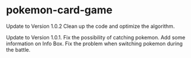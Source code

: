 # pokemon-card-game

Update to Version 1.0.2
Clean up the code and optimize the algorithm.

Update to Version 1.0.1.
Fix the possibility of catching pokemon.
Add some information on Info Box.
Fix the problem when switching pokemon during the battle.
